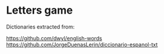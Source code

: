 # Letters game



Dictionaries extracted from:

https://github.com/dwyl/english-words
https://github.com/JorgeDuenasLerin/diccionario-espanol-txt
